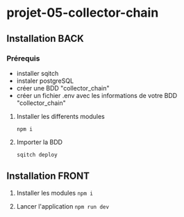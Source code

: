 # projet-05-collector-chain

## Installation BACK

### Prérequis

- installer sqitch
- instaler postgreSQL
- créer une BDD "collector_chain"
- créer un fichier .env avec les informations de votre BDD "collector_chain"

1. Installer les differents modules

   ``` npm i ```

2. Importer la BDD

    ``` sqitch deploy ```


## Installation FRONT

1. Installer les modules
``` npm i ```

2. Lancer l'application
```npm run dev```
